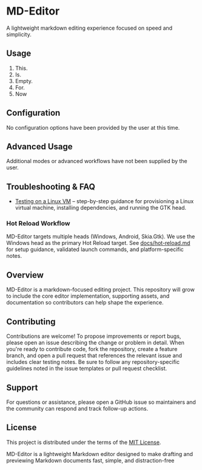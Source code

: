 # MD-Editor

A lightweight markdown editing experience focused on speed and simplicity.

## Usage

1. This.
2. Is.
3. Empty.
4. For.
5. Now


## Configuration

No configuration options have been provided by the user at this time.

## Advanced Usage

Additional modes or advanced workflows have not been supplied by the user.

## Troubleshooting & FAQ

* [Testing on a Linux VM](docs/linux-vm-testing.md) – step-by-step guidance for provisioning a Linux virtual machine, installing dependencies, and running the GTK head.

### Hot Reload Workflow

MD-Editor targets multiple heads (Windows, Android, Skia.Gtk). We use the Windows head as the primary Hot Reload target. See [docs/hot-reload.md](docs/hot-reload.md) for setup guidance, validated launch commands, and platform-specific notes.
## Overview
MD-Editor is a markdown-focused editing project. This repository will grow to include the core editor implementation, supporting assets, and documentation so contributors can help shape the experience.

## Contributing
Contributions are welcome! To propose improvements or report bugs, please open an issue describing the change or problem in detail. When you're ready to contribute code, fork the repository, create a feature branch, and open a pull request that references the relevant issue and includes clear testing notes. Be sure to follow any repository-specific guidelines noted in the issue templates or pull request checklist.

## Support
For questions or assistance, please open a GitHub issue so maintainers and the community can respond and track follow-up actions.

## License
This project is distributed under the terms of the [MIT License](LICENSE).

MD-Editor is a lightweight Markdown editor designed to make drafting and previewing Markdown documents fast, simple, and distraction-free

